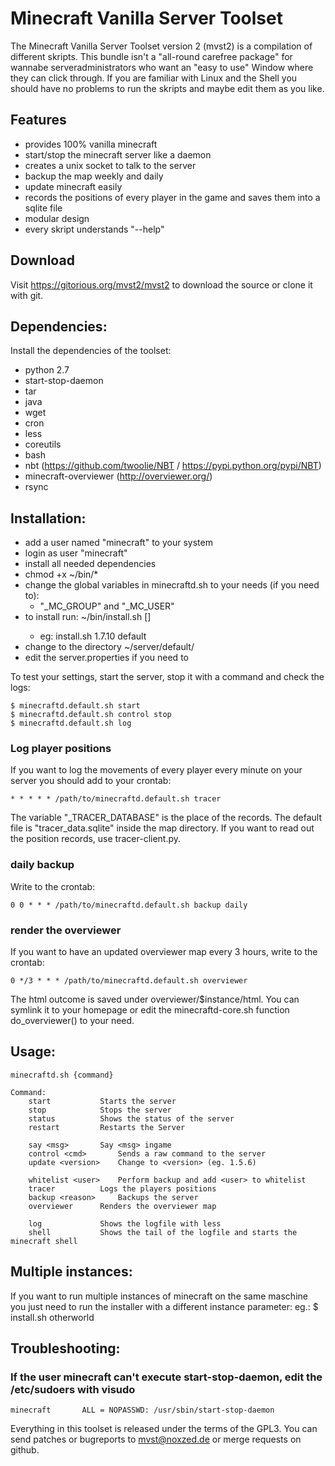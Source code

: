 Minecraft Vanilla Server Toolset
================================

The Minecraft Vanilla Server Toolset version 2 (mvst2) is a compilation of different skripts. This bundle isn't a "all-round carefree package" for wannabe serveradministrators who want an "easy to use" Window where they can click through. If you are familiar with Linux and the Shell you should have no problems to run the skripts and maybe edit them as you like.


Features
---------------

* provides 100% vanilla minecraft
* start/stop the minecraft server like a daemon
* creates a unix socket to talk to the server
* backup the map weekly and daily
* update minecraft easily
* records the positions of every player in the game and saves them into a sqlite file
* modular design
* every skript understands "--help"

Download
-----------------

Visit https://gitorious.org/mvst2/mvst2 to download the source or clone it with git.


Dependencies:
-----------------

Install the dependencies of the toolset:

* python 2.7
* start-stop-daemon
* tar
* java
* wget 
* cron
* less
* coreutils
* bash 
* nbt (https://github.com/twoolie/NBT / https://pypi.python.org/pypi/NBT)
* minecraft-overviewer (http://overviewer.org/)
* rsync

Installation: 
------------------

* add a user named "minecraft" to your system
* login as user "minecraft"
* install all needed dependencies
* chmod +x ~/bin/*
* change the global variables in minecraftd.sh to your needs (if you need to):
	* "\_MC\_GROUP" and "\_MC\_USER" 
* to install run: ~/bin/install.sh <version> [<instance>]
	* eg: install.sh 1.7.10 default
* change to the directory ~/server/default/
* edit the server.properties if you need to

To test your settings, start the server, stop it with a command and check the logs:

	$ minecraftd.default.sh start
	$ minecraftd.default.sh control stop
	$ minecraftd.default.sh log



### Log player positions

If you want to log the movements of every player every minute on your server you should add to your crontab:

	* * * * * /path/to/minecraftd.default.sh tracer 

The variable "\_TRACER\_DATABASE" is the place of the records. The default file is "tracer\_data.sqlite" inside the map directory. If you want to read out the position records, use tracer-client.py.

### daily backup 

Write to the crontab:

	0 0 * * * /path/to/minecraftd.default.sh backup daily

### render the overviewer 

If you want to have an updated overviewer map every 3 hours, write to the crontab:

	0 */3 * * * /path/to/minecraftd.default.sh overviewer

The html outcome is saved under overviewer/$instance/html. You can symlink it to your homepage or edit the minecraftd-core.sh function do_overviewer() to your need.


Usage:
------------------


	minecraftd.sh {command}

	Command:
		start			Starts the server
		stop			Stops the server
		status			Shows the status of the server
		restart			Restarts the Server

		say <msg>		Say <msg> ingame
		control <cmd>		Sends a raw command to the server
		update <version>	Change to <version> (eg. 1.5.6)

		whitelist <user> 	Perform backup and add <user> to whitelist
		tracer			Logs the players positions 
		backup <reason>		Backups the server
		overviewer		Renders the overviewer map

		log				Shows the logfile with less
		shell			Shows the tail of the logfile and starts the minecraft shell



Multiple instances:
-------------------

If you want to run multiple instances of minecraft on the same maschine you just need to run the installer with a different instance parameter:
eg.: $ install.sh <version> otherworld


Troubleshooting:
------------------

### If the user minecraft can't execute start-stop-daemon, edit the /etc/sudoers with visudo
	minecraft       ALL = NOPASSWD: /usr/sbin/start-stop-daemon



Everything in this toolset is released under the terms of the GPL3. You can send patches or bugreports to mvst@noxzed.de or merge requests on github.
